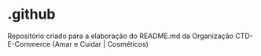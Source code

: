 # .github
Repositório criado para a elaboração do README.md da Organização CTD-E-Commerce (Amar e Cuidar | Cosméticos)
